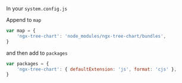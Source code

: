 In your ```system.config.js```

Append to ```map```

```js
var map = {
    'ngx-tree-chart': 'node_modules/ngx-tree-chart/bundles',
}
```

and then add to ```packages```

```js
var packages = {
    'ngx-tree-chart': { defaultExtension: 'js', format: 'cjs' },
}
```
